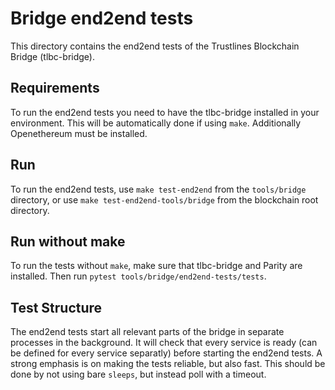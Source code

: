 # Bridge end2end tests

This directory contains the end2end tests of the Trustlines Blockchain Bridge (tlbc-bridge).

## Requirements

To run the end2end tests you need to have the tlbc-bridge
installed in your environment. This will be automatically done if using `make`.
Additionally Openethereum must be installed.

## Run

To run the end2end tests, use
`make test-end2end`
from the `tools/bridge` directory, or use `make test-end2end-tools/bridge`
from the blockchain root directory.

## Run without make

To run the tests without `make`, make sure that tlbc-bridge and Parity
are installed. Then run `pytest tools/bridge/end2end-tests/tests`.

## Test Structure

The end2end tests start all relevant parts of the bridge in separate processes in the background.
It will check that every service is ready (can be defined for every service separatly) before starting the end2end tests.
A strong emphasis is on making the tests reliable, but also fast. This should be done by not using bare `sleeps`,
but instead poll with a timeout.
